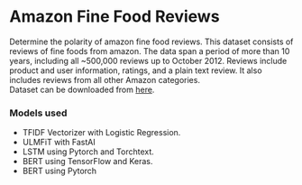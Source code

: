 # Amazon Fine Food Reviews
Determine the polarity of amazon fine food reviews. This dataset consists of reviews of fine foods from amazon. The data span a period of more than 10 years, including all ~500,000 reviews up to October 2012. 
Reviews include product and user information, ratings, and a plain text review. It also includes reviews from all other Amazon categories.  
Dataset can be downloaded from [here](https://www.kaggle.com/snap/amazon-fine-food-reviews).

### Models used
* TFIDF Vectorizer with Logistic Regression.
* ULMFiT with FastAI
* LSTM using Pytorch and Torchtext.
* BERT using TensorFlow and Keras.
* BERT using Pytorch